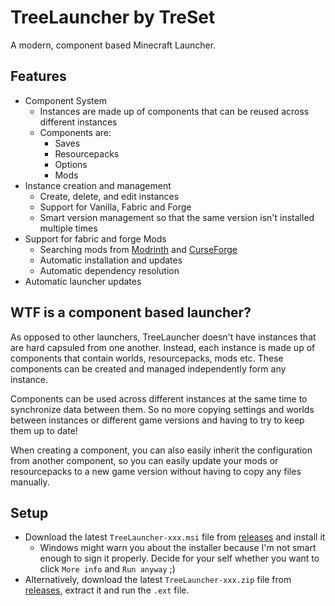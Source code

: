 # TreeLauncher by TreSet

A modern, component based Minecraft Launcher.

## Features
- Component System
  - Instances are made up of components that can be reused across different instances
  - Components are:
    - Saves
    - Resourcepacks
    - Options
    - Mods
- Instance creation and management
  - Create, delete, and edit instances
  - Support for Vanilla, Fabric and Forge
  - Smart version management so that the same version isn't installed multiple times
- Support for fabric and forge Mods
  - Searching mods from [Modrinth](https://modrinth.com/) and [CurseForge](https://www.curseforge.com/)
  - Automatic installation and updates
  - Automatic dependency resolution
- Automatic launcher updates

## WTF is a component based launcher?
As opposed to other launchers, TreeLauncher doesn't have instances that are hard capsuled from one another. Instead, each instance is made up of components that contain worlds, resourcepacks, mods etc. These components can be created and managed independently form any instance. 

Components can be used across different instances at the same time to synchronize data between them. So no more copying settings and worlds between instances or different game versions and having to try to keep them up to date! 

When creating a component, you can also easily inherit the configuration from another component, so you can easily update your mods or resourcepacks to a new game version without having to copy any files manually.

## Setup
- Download the latest `TreeLauncher-xxx.msi` file from [releases](https://github.com/Tre5et/treelauncher/releases) and install it
  - Windows might warn you about the installer because I'm not smart enough to sign it properly. Decide for your self whether you want to click `More info` and `Run anyway` ;)
- Alternatively, download the latest `TreeLauncher-xxx.zip` file from [releases](https://github.com/Tre5et/treelauncher/releases), extract it and run the `.ext` file.